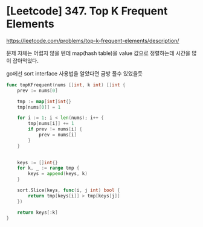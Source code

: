 # [Leetcode] 347. Top K Frequent Elements


https://leetcode.com/problems/top-k-frequent-elements/description/

<!--more-->

문제 자체는 어렵지 않을 텐데 map(hash table)을 value 값으로 정렬하는데 시간을 많이 잡아먹었다.

go에선 sort interface 사용법을 알았다면 금방 풀수 있었을듯

```go
func topKFrequent(nums []int, k int) []int {
    prev := nums[0]

    tmp := map[int]int{}
    tmp[nums[0]] = 1

    for i := 1; i < len(nums); i++ {
        tmp[nums[i]] += 1
        if prev != nums[i] {
            prev = nums[i]
        }
    }
    

    keys := []int{}
    for k, _ := range tmp {
        keys = append(keys, k)
    }

    sort.Slice(keys, func(i, j int) bool {
        return tmp[keys[i]] > tmp[keys[j]]
    })

    return keys[:k]
}
```
